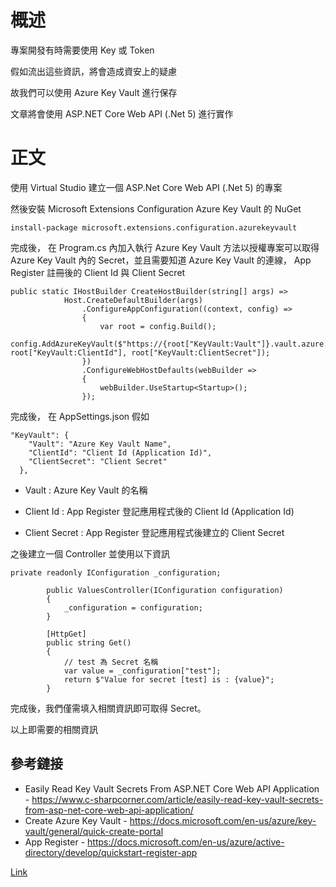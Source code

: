概述
===

專案開發有時需要使用 Key 或 Token

假如流出這些資訊，將會造成資安上的疑慮

故我們可以使用 Azure Key Vault 進行保存

文章將會使用 ASP.NET Core Web API (.Net 5) 進行實作

正文
===

使用 Virtual Studio 建立一個 ASP.Net Core Web API (.Net 5) 的專案

然後安裝 Microsoft Extensions Configuration Azure Key Vault 的 NuGet

```
install-package microsoft.extensions.configuration.azurekeyvault
```

完成後， 在 Program.cs 內加入執行 Azure Key Vault 方法以授權專案可以取得 Azure Key Vault 內的 Secret，並且需要知道 Azure Key Vault 的連線， App Register 註冊後的 Client Id 與 Client Secret

```
public static IHostBuilder CreateHostBuilder(string[] args) =>
            Host.CreateDefaultBuilder(args)
                .ConfigureAppConfiguration((context, config) =>
                {
                    var root = config.Build();
                    config.AddAzureKeyVault($"https://{root["KeyVault:Vault"]}.vault.azure.net/", root["KeyVault:ClientId"], root["KeyVault:ClientSecret"]);
                })
                .ConfigureWebHostDefaults(webBuilder =>
                {
                    webBuilder.UseStartup<Startup>();
                });
```

完成後， 在 AppSettings.json 假如

```
"KeyVault": {
    "Vault": "Azure Key Vault Name",
    "ClientId": "Client Id (Application Id)",
    "ClientSecret": "Client Secret"
  },
```

* Vault : Azure Key Vault 的名稱

* Client Id : App Register 登記應用程式後的 Client Id (Application Id)

* Client Secret : App Register 登記應用程式後建立的 Client Secret

之後建立一個 Controller 並使用以下資訊

```
private readonly IConfiguration _configuration;

        public ValuesController(IConfiguration configuration)
        {
            _configuration = configuration;
        }

        [HttpGet]
        public string Get()
        {
        	// test 為 Secret 名稱
            var value = _configuration["test"];
            return $"Value for secret [test] is : {value}";
        }
```

完成後，我們僅需填入相關資訊即可取得 Secret。

以上即需要的相關資訊

參考鏈接
---

* Easily Read Key Vault Secrets From ASP.NET Core Web API Application - https://www.c-sharpcorner.com/article/easily-read-key-vault-secrets-from-asp-net-core-web-api-application/
* Create Azure Key Vault - https://docs.microsoft.com/en-us/azure/key-vault/general/quick-create-portal
* App Register - https://docs.microsoft.com/en-us/azure/active-directory/develop/quickstart-register-app

[Link](https://dotblogs.com.tw/ryuk/2021/06/27/150608)
